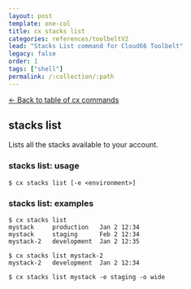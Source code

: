 ```yaml
---
layout: post
template: one-col
title: cx stacks list
categories: references/toolbeltV2
lead: "Stacks List command for Cloud66 Toolbelt"
legacy: false
order: 1
tags: ["shell"]
permalink: /:collection/:path
---
```


[<- Back to table of cx commands](/maestro/references/toolbeltV2.html#list-stacks)

## stacks list

Lists all the stacks available to your account.

### stacks list: usage

```
$ cx stacks list [-e <environment>]
```

### stacks list: examples

```
$ cx stacks list
mystack     production   Jan 2 12:34
mystack     staging      Feb 2 12:34
mystack-2   development  Jan 2 12:35

$ cx stacks list mystack-2
mystack-2   development  Jan 2 12:34

$ cx stacks list mystack -e staging -o wide

```